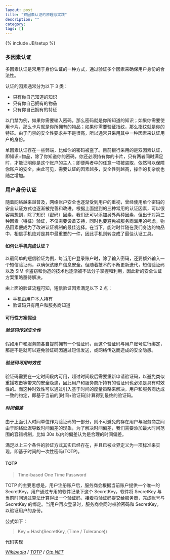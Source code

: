 ```yaml
---
layout: post
title: "双因素认证的原理与实践"
description: ""
category: 
tags: []
---
```

{% include JB/setup %}


### 多因素认证

多因素认证是常用于身份认证的一种方式，通过验证多个因素来确保用户身份的合法性。

认证的因素通常分为以下 3 类：

- 只有你自己知道的知识
- 只有你自己拥有的物品
- 只有你自己拥有的特征

以门禁为例，如果你需要输入密码，那么密码就是你所知道的知识；如果你需要使用卡片，那么卡片就是你所拥有的物品；如果你需要验证指纹，那么指纹就是你的特征。由于门禁的安全性要求并不是很高，所以通常只采用其中一种因素来认证用户的身份。

单因素认证存在一些弊端，比如你的密码被盗了。目前银行采用的是双因素认证，即知识+物品，除了你知道你的密码，你还必须持有你的卡片，只有两者同时满足时，才能证明你是这个账户的主人；即便两者中的任意一项被盗取，依然可以保障你账户的安全。由此可见，需要认证的因素越多，安全性则越高，操作的复杂度也随之增加。

### 用户身份认证

随着网络越来越普及，网络账户安全也逐渐受到用户的重视，曾经使用单个密码的安全认证方式也逐渐被完善和改进。根据上面提到的三种常用的认证因素，可以很容易想到，除了知识（密码）因素，我们还可以添加另外两种因素，但出于对第三种因素（特征）验证，不仅需要设备支持，同时也要避免被服务商滥用的考虑，物品因素便成为了改进认证机制的最佳选择。在当下，能时时伴随在我们身边的物品中，相信手机绝对是其中最重要的一件，因此手机则转变成了最佳认证工具。

#### 如何让手机完成认证？

以最简单的短信验证为例，每当用户登录账户时，除了输入密码，还要额外输入一个短信验证码，以确保该账户信息安全。但随着技术的不断更新迭代，短信验证码以及 SIM 卡盗窃和伪造的技术也逐渐被不法分子掌握和利用，因此新的安全认证方案策略亟待解决。

由上面的验证流程可知，短信验证因素满足以下 2 点：

- 手机由用户本人持有
- 验证码只有用户和服务商知道


#### 可行性方案假设

##### 验证码传送安全性

假如用户和服务商各自提前拥有一个验证码，而这个验证码与用户账号进行绑定，那是不是就可以避免验证码因通过短信发送，或网络传送而造成的安全隐患。

##### 验证码可用时效性

验证码需要在一定时间段内可用，超过时间段后需要重新申请验证码，以避免类似重播攻击等带来的安全隐患，因此用户和服务商所持有的验证码也必须是具有时效性的。而这种时效性可以通过引入基于时间的度量策略来解决，用户和服务商达成一致的约定，即基于当前的[时间+验证码]计算得到最终的验证码。

##### 时间偏差

由于上面引入时间单位作为验证码的一部分，则不可避免的存在用户与服务商之间由于网络延迟导致时间偏差的现象，为了解决时间偏差，我们需要添加最大时间范围的容错机制，比如 30s 以内的偏差认为是合理的时间偏差。

满足以上三个条件的验证方式其实已经存在，并且已被业界定义为一项标准来实现，即基于时间的一次性密码(TOTP)。

#### TOTP

> Time-based One Time Password

TOTP 的主要思想是，用户注册账户后，服务商会根据当前账户提供一个唯一的 SecretKey，用户通过专用的软件记录下这个 SecretKey，软件将 SecretKey 与当前时间通过算法计算得出一个验证码，接着将验证码提交给服务商，完成账号与 SecretKey 的绑定。当用户再次登录时，服务商会同时校验密码和 SecretKey，以验证用户的身份。

公式如下：

> Key = Hash(SecretKey, (Time / Tolerance))

代码实现

[*Wikipedia*](https://en.wikipedia.org/wiki/Multi-factor_authentication) / 
[*TOTP*](https://tools.ietf.org/html/rfc6238) / 
[*Otp.NET*](https://github.com/kspearrin/Otp.NET)

